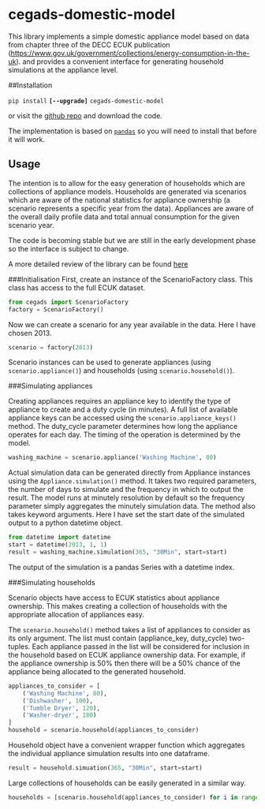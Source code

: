# cegads-domestic-model
This library implements a simple domestic appliance model based on data from chapter three of the DECC ECUK publication (https://www.gov.uk/government/collections/energy-consumption-in-the-uk). and provides a convenient interface for generating household simulations at the appliance level.

##Installation

`pip install` **`[--upgrade]`** `cegads-domestic-model`

or visit the [github repo](http://www.github.com/IESD/cegads-domestic-model) and download the code.

The implementation is based on [`pandas`](http://pandas.pydata.org/) so you will need to install that before it will work.

## Usage
The intention is to allow for the easy generation of households which are collections of appliance models. Households are generated via scenarios which are aware of the national statistics for appliance ownership (a scenario represents a specific year from the data). Appliances are aware of the overall daily profile data and total annual consumption for the given scenario year.

The code is becoming stable but we are still in the early development phase so the interface is subject to change.

A more detailed review of the library can be found [here](https://github.com/IESD/cegads-domestic-model/blob/master/cegads/examples/Basic%20usage.ipynb)

###Initialisation
First, create an instance of the ScenarioFactory class. This class has access to the full ECUK dataset.

```python
from cegads import ScenarioFactory
factory = ScenarioFactory()
```

Now we can create a scenario for any year available in the data. Here I have chosen 2013.

```python
scenario = factory(2013)
```

Scenario instances can be used to generate appliances (using `scenario.appliance()`)
and households (using `scenario.household()`).


###Simulating appliances

Creating appliances requires an appliance key to identify the type of appliance to create and a duty cycle (in minutes).
A full list of available appliance keys can be accessed using the `scenario.appliance_keys()` method.
The duty_cycle parameter determines how long the appliance operates for each day.
The timing of the operation is determined by the model.

```python
washing_machine = scenario.appliance('Washing Machine', 80)
```

Actual simulation data can be generated directly from Appliance instances using the `Appliance.simulation()` method.
It takes two required parameters, the number of days to simulate and the frequency in which to output the result.
The model runs at minutely resolution by default so the frequency parameter simply aggregates the minutely simulation data.
The method also takes keyword arguments. Here I have set the start date of the simulated output to a python datetime object.

```python
from datetime import datetime
start = datetime(2013, 1, 1)
result = washing_machine.simulation(365, "30Min", start=start)
```

The output of the simulation is a pandas Series with a datetime index.

###Simulating households

Scenario objects have access to ECUK statistics about appliance ownership. This makes creating a collection of households with the appropriate allocation of appliances easy.

The `scenario.household()` method takes a list of appliances to consider as its only argument. The list must contain (appliance_key, duty_cycle) two-tuples. Each appliance passed in the list will be considered for inclusion in the household based on ECUK appliance ownership data. For example, if the appliance ownership is 50% then there will be a 50% chance of the appliance being allocated to the generated household.

```python
appliances_to_consider = [
    ('Washing Machine', 80),
    ('Dishwasher', 100),
    ('Tumble Dryer', 120),
    ('Washer-dryer', 180)
]
household = scenario.household(appliances_to_consider)
```

Household object have a convenient wrapper function which aggregates the individual appliance simulation results into one dataframe.

```python
result = household.simuation(365, "30Min", start=start)
```

Large collections of households can be easily generated in a similar way.

```python
households = [scenario.household(appliances_to_consider) for i in range(150)]
```
